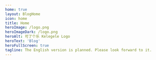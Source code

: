 ```yaml
---
home: true
layout: BlogHome
icon: home
title: Home
heroImage: /logo.png
heroImageDark: /logo.png
heroAlt: 可了个乐 Kelegele Logo
heroText: 'Blog'
heroFullScreen: true
tagline: The English version is planned. Please look forward to it.
---
```

